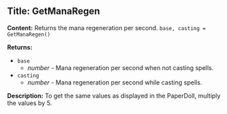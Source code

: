 ## Title: GetManaRegen

**Content:**
Returns the mana regeneration per second.
`base, casting = GetManaRegen()`

**Returns:**
- `base`
  - *number* - Mana regeneration per second when not casting spells.
- `casting`
  - *number* - Mana regeneration per second while casting spells.

**Description:**
To get the same values as displayed in the PaperDoll, multiply the values by 5.
